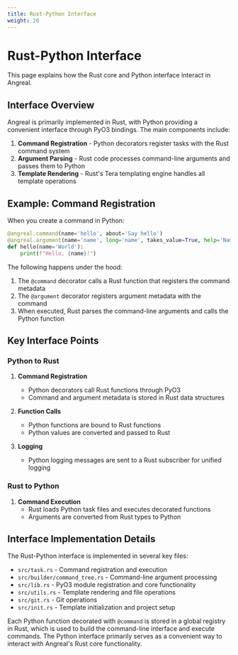 ```yaml
---
title: Rust-Python Interface
weight: 20
---
```


# Rust-Python Interface

This page explains how the Rust core and Python interface interact in Angreal.

## Interface Overview

Angreal is primarily implemented in Rust, with Python providing a convenient interface through PyO3 bindings. The main components include:

1. **Command Registration** - Python decorators register tasks with the Rust command system
2. **Argument Parsing** - Rust code processes command-line arguments and passes them to Python
3. **Template Rendering** - Rust's Tera templating engine handles all template operations

## Example: Command Registration

When you create a command in Python:

```python
@angreal.command(name='hello', about='Say hello')
@angreal.argument(name='name', long='name', takes_value=True, help='Name to greet')
def hello(name='World'):
    print(f"Hello, {name}!")
```

The following happens under the hood:

1. The `@command` decorator calls a Rust function that registers the command metadata
2. The `@argument` decorator registers argument metadata with the command
3. When executed, Rust parses the command-line arguments and calls the Python function

## Key Interface Points

### Python to Rust

1. **Command Registration**
   - Python decorators call Rust functions through PyO3
   - Command and argument metadata is stored in Rust data structures

2. **Function Calls**
   - Python functions are bound to Rust functions
   - Python values are converted and passed to Rust

3. **Logging**
   - Python logging messages are sent to a Rust subscriber for unified logging

### Rust to Python

1. **Command Execution**
   - Rust loads Python task files and executes decorated functions
   - Arguments are converted from Rust types to Python

## Interface Implementation Details

The Rust-Python interface is implemented in several key files:

- `src/task.rs` - Command registration and execution
- `src/builder/command_tree.rs` - Command-line argument processing
- `src/lib.rs` - PyO3 module registration and core functionality
- `src/utils.rs` - Template rendering and file operations
- `src/git.rs` - Git operations
- `src/init.rs` - Template initialization and project setup

Each Python function decorated with `@command` is stored in a global registry in Rust, which is used to build the command-line interface and execute commands. The Python interface primarily serves as a convenient way to interact with Angreal's Rust core functionality.
